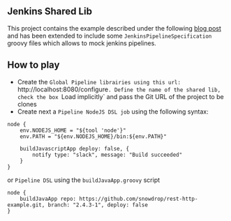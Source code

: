 ## Jenkins Shared Lib

This project contains the example described under the following [blog post](https://itnext.io/how-to-build-your-own-jenkins-shared-library-9dc129db260c)
and has been extended to include some `JenkinsPipelineSpecification` groovy files which allows to mock jenkins pipelines.

## How to play

- Create the `Global Pipeline librairies using this url: `http://localhost:8080/configure`. Define the name of the shared lib, check the box `Load implicitly`
  and pass the Git URL of the project to be clones
- Create next a `Pipeline NodeJS DSL job` using the following syntax:
```
node {
    env.NODEJS_HOME = "${tool 'node'}"
    env.PATH = "${env.NODEJS_HOME}/bin:${env.PATH}"
    
    buildJavascriptApp deploy: false, {
        notify type: "slack", message: "Build succeeded"
    }
}
```

or `Pipeline DSL` using the `buildJavaApp.groovy` script

```
node { 
    buildJavaApp repo: https://github.com/snowdrop/rest-http-example.git, branch: "2.4.3-1", deploy: false
}
```